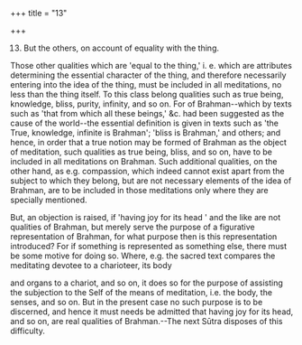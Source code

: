 +++
title = "13"

+++


13. But the others, on account of equality with the thing.

Those other qualities which are 'equal to the thing,' i. e. which are attributes determining the essential character of the thing, and therefore necessarily entering into the idea of the thing, must be included in all meditations, no less than the thing itself. To this class belong qualities such as true being, knowledge, bliss, purity, infinity, and so on. For of Brahman--which by texts such as 'that from which all these beings,' &c. had been suggested as the cause of the world--the essential definition is given in texts such as 'the True, knowledge, infinite is Brahman'; 'bliss is Brahman,' and others; and hence, in order that a true notion may be formed of Brahman as the object of meditation, such qualities as true being, bliss, and so on, have to be included in all meditations on Brahman. Such additional qualities, on the other hand, as e.g. compassion, which indeed cannot exist apart from the subject to which they belong, but are not necessary elements of the idea of Brahman, are to be included in those meditations only where they are specially mentioned.

But, an objection is raised, if 'having joy for its head ' and the like are not qualities of Brahman, but merely serve the purpose of a figurative representation of Brahman, for what purpose then is this representation introduced? For if something is represented as something else, there must be some motive for doing so. Where, e.g. the sacred text compares the meditating devotee to a charioteer, its body

and organs to a chariot, and so on, it does so for the purpose of assisting the subjection to the Self of the means of meditation, i.e. the body, the senses, and so on. But in the present case no such purpose is to be discerned, and hence it must needs be admitted that having joy for its head, and so on, are real qualities of Brahman.--The next Sūtra disposes of this difficulty.

